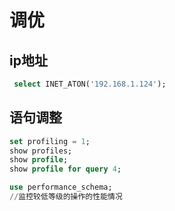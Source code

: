 # 调优

## ip地址

```sql
 select INET_ATON('192.168.1.124');
```

## 语句调整

```sql
set profiling = 1;
show profiles;
show profile;
show profile for query 4;

use performance_schema;
//监控较低等级的操作的性能情况
```

